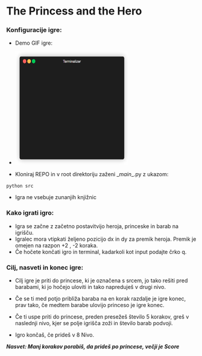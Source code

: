 # The Princess and the Hero
### Konfiguracije igre:

* Demo GIF igre: 
* <img src="https://github.com/ethernal12/The-Princess-and-the-Hero/blob/implement_end_game_logic/game_demo.gif" width="300" height="300">

* Kloniraj REPO in v root direktoriju zaženi \__main__.py z ukazom: 
~~~
python src
~~~
* Igra ne vsebuje zunanjih knjižnic
### Kako igrati igro:
* Igra se začne z začetno postavitvijo heroja, princeske in barab na igrišču.
* Igralec mora vtipkati željeno pozicijo dx in dy za premik heroja. Premik je omejen na razpon +2 , -2 koraka.
* Če hočete končati igro in terminal, kadarkoli kot input podajte črko q.
### Cilj, nasveti in konec igre:
* Cilj igre je priti do princese, ki je označena s srcem, jo tako rešiti pred barabami, ki jo hočejo uloviti in tako napreduješ v drugi nivo.

* Če se ti med potjo približa baraba na en korak razdalje je igre konec, prav tako, če medtem barabe ulovijo princeso je igre konec.
* Če ti uspe priti do princese, preden presežeš število 5 korakov, greš v naslednji nivo, kjer se polje igrišča zoži in število barab podvoji.
* Igro končaš, če prideš v 8 Nivo.

***Nasvet: Manj korakov porabiš, da prideš po princese, večji je Score***
